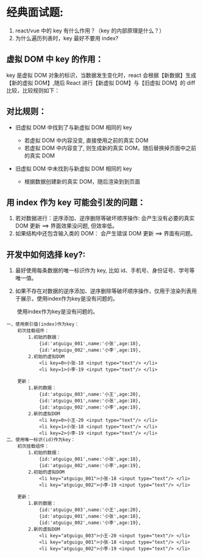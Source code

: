 # 经典面试题:

1. react/vue 中的 key 有什么作用？（key 的内部原理是什么？）
2. 为什么遍历列表时，key 最好不要用 index? 

## 虚拟 DOM 中 key 的作用：

key 是虚拟 DOM 对象的标识，当数据发生变化时，react 会根据【新数据】生成【新的虚拟 DOM】,随后 React 进行【新虚拟 DOM】与【旧虚拟 DOM】的 diff 比较，比较规则如下：

## 对比规则：

- 旧虚拟 DOM 中找到了与新虚拟 DOM 相同的 key

  - 若虚拟 DOM 中内容没变, 直接使用之前的真实 DOM
  - 若虚拟 DOM 中内容变了, 则生成新的真实 DOM，随后替换掉页面中之前的真实 DOM

- 旧虚拟 DOM 中未找到与新虚拟 DOM 相同的 key
  - 根据数据创建新的真实 DOM，随后渲染到到页面

## 用 index 作为 key 可能会引发的问题：

1.  若对数据进行：逆序添加、逆序删除等破坏顺序操作:
    会产生没有必要的真实 DOM 更新 ==> 界面效果没问题, 但效率低。
2.  如果结构中还包含输入类的 DOM：
    会产生错误 DOM 更新 ==> 界面有问题。

## 开发中如何选择 key?:

1. 最好使用每条数据的唯一标识作为 key, 比如 id、手机号、身份证号、学号等唯一值。

2. 如果不存在对数据的逆序添加、逆序删除等破坏顺序操作，仅用于渲染列表用于展示，使用index作为key是没有问题的。

   ​                        使用index作为key是没有问题的。

```php+HTML
一、使用索引值(index)作为key：
    初次挂载组件：
    	1.初始的数据：
    		{id:'atguigu_001',name:'小张',age:18},
    		{id:'atguigu_002',name:'小李',age:19},
    	2.初始的虚拟DOM
    		<li key=0>小张-18 <input type="text"/> </li>
    		<li key=1>小李-19 <input type="text"/> </li>

    更新：
    	1.新的数据：
    		{id:'atguigu_003',name:'小王',age:20},
    		{id:'atguigu_001',name:'小张',age:18},
    		{id:'atguigu_002',name:'小李',age:19},
    	2.新的虚拟DOM
    		<li key=0>小王-20 <input type="text"/> </li>
    		<li key=1>小张-18 <input type="text"/> </li>
    		<li key=2>小李-19 <input type="text"/> </li>
二、使用唯一标识(id)作为key：
    初次挂载组件：
    	1.初始的数据：
    		{id:'atguigu_001',name:'小张',age:18},
    		{id:'atguigu_002',name:'小李',age:19},
    	2.初始的虚拟DOM
    		<li key="atguigu_001">小张-18 <input type="text"/> </li>
    		<li key="atguigu_002">小李-19 <input type="text"/> </li>

    更新：
    	1.新的数据：
    		{id:'atguigu_003',name:'小王',age:20},
    		{id:'atguigu_001',name:'小张',age:18},
    		{id:'atguigu_002',name:'小李',age:19},
    	2.新的虚拟DOM
    		<li key="atguigu_003">小王-20 <input type="text"/> </li>
    		<li key="atguigu_001">小张-18 <input type="text"/> </li>
    		<li key="atguigu_002">小李-19 <input type="text"/> </li>
```


